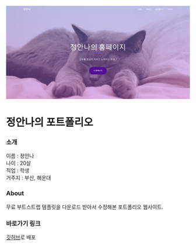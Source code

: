 ![Alt text](preview.png)

# 정안나의 포트폴리오

### 소개
이름 : 정안나<br>
나이 : 20살<br>
직업 : 학생<br>
거주지 : 부산, 해운대

### About
무료 부트스트랩 템플릿을 다운로드 받아서 수정해본 포트폴리오 웹사이트.

### 바로가기 링크
[깃허브](https://anchuvy.github.io/TS-class/)로 배포
